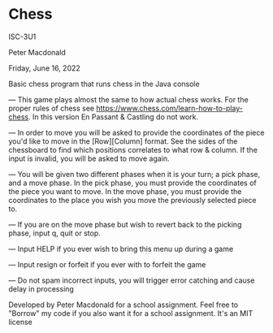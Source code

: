 # Chess

ISC-3U1

Peter Macdonald

Friday, June 16, 2022



Basic chess program that runs chess in the Java console

— This game plays almost the same to how actual chess works. For the proper rules of chess see https://www.chess.com/learn-how-to-play-chess. In this version En Passant & Castling do not work.

— In order to move you will be asked to provide the coordinates of the piece you'd like to move in the [Row][Column] format. See the sides of the chessboard to find which positions correlates to what row & column. If the input is invalid, you will be asked to move again.

— You will be given two different phases when it is your turn; a pick phase, and a move phase. In the pick phase, you must provide the coordinates of the piece you want to move. In the move phase, you must provide the coordinates to the place you wish you move the previously selected piece to.

  — If you are on the move phase but wish to revert back to the picking phase, input q, quit or stop.
  
— Input HELP if you ever wish to bring this menu up during a game

— Input resign or forfeit if you ever with to forfeit the game

— Do not spam incorrect inputs, you will trigger error catching and cause delay in processing



Developed by Peter Macdonald for a school assignment. Feel free to "Borrow" my code if you also want it for a school assignment. It's an MIT license
